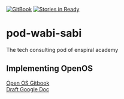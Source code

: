[![GitBook](https://sm3lir.cloudimage.io/s/width/34/https://www.gitbook.com/assets/images/logo/128.png?v=9.0.4)](https://wabi-sabi.gitbooks.io/living-charter/content/.)
[![Stories in Ready](https://badge.waffle.io/enspiral-dev-academy/pod-mahi-wahi.svg?label=ready&title=Ready)](http://waffle.io/enspiral-dev-academy/pod-wabi-sabi)

# pod-wabi-sabi
The tech consulting pod of enspiral academy

## Implementing OpenOS
[Open OS Gitbook](https://enspiral.gitbooks.io/os/content/en/index.html)  
[Draft Google Doc](https://docs.google.com/document/d/1as22xHOG5JzxKb8sDZW4iCyQHh8st52g3bAXoYzoYHc/edit?pli=1)
